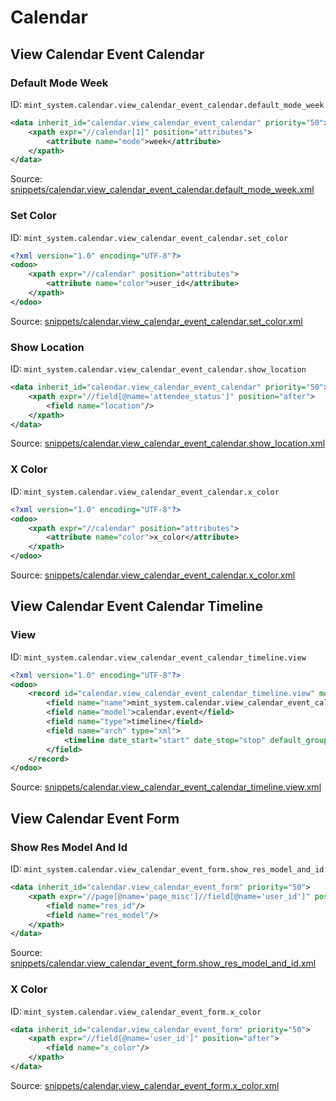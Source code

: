 # Calendar

## View Calendar Event Calendar

### Default Mode Week

ID: `mint_system.calendar.view_calendar_event_calendar.default_mode_week`

```xml
<data inherit_id="calendar.view_calendar_event_calendar" priority="50">
    <xpath expr="//calendar[1]" position="attributes">
        <attribute name="mode">week</attribute>
    </xpath>
</data>

```

Source: [snippets/calendar.view_calendar_event_calendar.default_mode_week.xml](https://github.com/Mint-System/Odoo-Build/tree/main/snippets/calendar.view_calendar_event_calendar.default_mode_week.xml)

### Set Color

ID: `mint_system.calendar.view_calendar_event_calendar.set_color`

```xml
<?xml version="1.0" encoding="UTF-8"?>
<odoo>
    <xpath expr="//calendar" position="attributes">
        <attribute name="color">user_id</attribute>
    </xpath>
</odoo>

```

Source: [snippets/calendar.view_calendar_event_calendar.set_color.xml](https://github.com/Mint-System/Odoo-Build/tree/main/snippets/calendar.view_calendar_event_calendar.set_color.xml)

### Show Location

ID: `mint_system.calendar.view_calendar_event_calendar.show_location`

```xml
<data inherit_id="calendar.view_calendar_event_calendar" priority="50">
    <xpath expr="//field[@name='attendee_status']" position="after">
        <field name="location"/>
    </xpath>
</data>

```

Source: [snippets/calendar.view_calendar_event_calendar.show_location.xml](https://github.com/Mint-System/Odoo-Build/tree/main/snippets/calendar.view_calendar_event_calendar.show_location.xml)

### X Color

ID: `mint_system.calendar.view_calendar_event_calendar.x_color`

```xml
<?xml version="1.0" encoding="UTF-8"?>
<odoo>
    <xpath expr="//calendar" position="attributes">
        <attribute name="color">x_color</attribute>
    </xpath>
</odoo>

```

Source: [snippets/calendar.view_calendar_event_calendar.x_color.xml](https://github.com/Mint-System/Odoo-Build/tree/main/snippets/calendar.view_calendar_event_calendar.x_color.xml)

## View Calendar Event Calendar Timeline

### View

ID: `mint_system.calendar.view_calendar_event_calendar_timeline.view`

```xml
<?xml version="1.0" encoding="UTF-8"?>
<odoo>
    <record id="calendar.view_calendar_event_calendar_timeline.view" model="ir.ui.view">
        <field name="name">mint_system.calendar.view_calendar_event_calendar_timeline.view</field>
        <field name="model">calendar.event</field>
        <field name="type">timeline</field>
        <field name="arch" type="xml">
            <timeline date_start="start" date_stop="stop" default_group_by="partner_id" event_open_popup="true"/>
        </field>
    </record>
</odoo>

```

Source: [snippets/calendar.view_calendar_event_calendar_timeline.view.xml](https://github.com/Mint-System/Odoo-Build/tree/main/snippets/calendar.view_calendar_event_calendar_timeline.view.xml)

## View Calendar Event Form

### Show Res Model And Id

ID: `mint_system.calendar.view_calendar_event_form.show_res_model_and_id`

```xml
<data inherit_id="calendar.view_calendar_event_form" priority="50">
    <xpath expr="//page[@name='page_misc']//field[@name='user_id']" position="after">
        <field name="res_id"/>
        <field name="res_model"/>
    </xpath>
</data>

```

Source: [snippets/calendar.view_calendar_event_form.show_res_model_and_id.xml](https://github.com/Mint-System/Odoo-Build/tree/main/snippets/calendar.view_calendar_event_form.show_res_model_and_id.xml)

### X Color

ID: `mint_system.calendar.view_calendar_event_form.x_color`

```xml
<data inherit_id="calendar.view_calendar_event_form" priority="50">
    <xpath expr="//field[@name='user_id']" position="after">
        <field name="x_color"/>
    </xpath>
</data>

```

Source: [snippets/calendar.view_calendar_event_form.x_color.xml](https://github.com/Mint-System/Odoo-Build/tree/main/snippets/calendar.view_calendar_event_form.x_color.xml)
